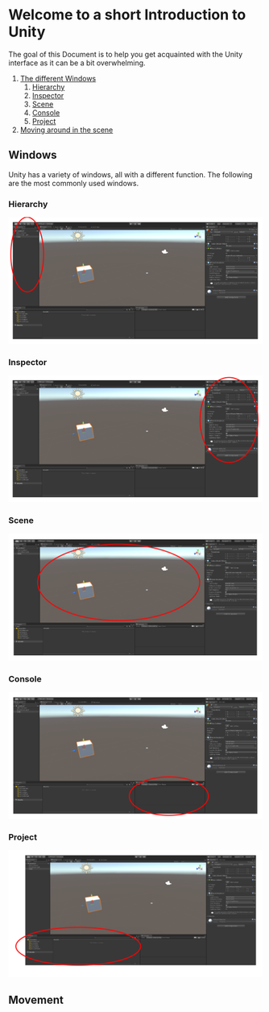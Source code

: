 # Welcome to a short Introduction to Unity
The goal of this Document is to help you get acquainted with the Unity interface as it can be a bit overwhelming.
1. [The different Windows](#windows)
    1. [Hierarchy](#hierarchy)
    2. [Inspector](#inspector)
    3. [Scene](#scene)
    4. [Console](#console)
    5. [Project](#project)
2. [Moving around in the scene](#movement)

## Windows
Unity has a variety of windows, all with a different function. The following are the most commonly used windows.
### Hierarchy
![alt text](Images\BasicIntro\HierarchyWindow.png "Hierarchy Window")

### Inspector
![alt text](Images\BasicIntro\InspectorWindow.png "Inspector Window")

### Scene
![alt text](Images\BasicIntro\SceneWindow.png "Scene Window")

### Console
![alt text](Images\BasicIntro\ConsoleWindow.png "Console Window")

### Project
![alt text](Images\BasicIntro\ProjectWindow.png "Project Window")

## Movement
